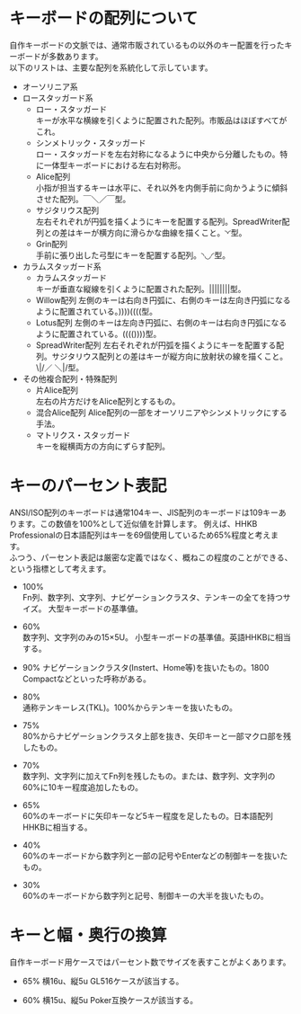 # キーボードの配列について
自作キーボードの文脈では、通常市販されているもの以外のキー配置を行ったキーボードが多数あります。  
以下のリストは、主要な配列を系統化して示しています。

- オーソリニア系
- ロースタッガード系
  - ロー・スタッガード  
    キーが水平な横線を引くように配置された配列。市販品はほぼすべてがこれ。
  - シンメトリック・スタッガード  
    ロー・スタッガードを左右対称になるように中央から分離したもの。特に一体型キーボードにおける左右対称形。
  - Alice配列  
    小指が担当するキーは水平に、それ以外を内側手前に向かうように傾斜させた配列。￣＼／￣型。
  - サジタリウス配列  
    左右それぞれが円弧を描くようにキーを配置する配列。SpreadWriter配列との差はキーが横方向に滑らかな曲線を描くこと。◝◜型。
  - Grin配列  
    手前に張り出した弓型にキーを配置する配列。◝◡◜型。
- カラムスタッガード系
  - カラムスタッガード  
    キーが垂直な縦線を引くように配置された配列。||||||||型。
  - Willow配列
    左側のキーは右向き円弧に、右側のキーは左向き円弧になるように配置されている。))))((((型。
  - Lotus配列
    左側のキーは左向き円弧に、右側のキーは右向き円弧になるように配置されている。(((())))型。
  - SpreadWriter配列
    左右それぞれが円弧を描くようにキーを配置する配列。サジタリウス配列との差はキーが縦方向に放射状の線を描くこと。\\|/／ ＼\|/型。
- その他複合配列・特殊配列
  - 片Alice配列  
    左右の片方だけをAlice配列とするもの。
  - 混合Alice配列
    Alice配列の一部をオーソリニアやシンメトリックにする手法。
  - マトリクス・スタッガード  
    キーを縦横両方の方向にずらす配列。
# キーのパーセント表記
ANSI/ISO配列のキーボードは通常104キー、JIS配列のキーボードは109キーあります。この数値を100%として近似値を計算します。
例えば、HHKB Professionalの日本語配列はキーを69個使用しているため65%程度と考えます。  
ふつう、パーセント表記は厳密な定義ではなく、概ねこの程度のことができる、という指標として考えます。
- 100%  
  Fn列、数字列、文字列、ナビゲーションクラスタ、テンキーの全てを持つサイズ。
  大型キーボードの基準値。
- 60%  
  数字列、文字列のみの15×5U。
  小型キーボードの基準値。英語HHKBに相当する。  
  
  

- 90%
  ナビゲーションクラスタ(Instert、Home等)を抜いたもの。1800 Compactなどといった呼称がある。  
- 80%  
  通称テンキーレス(TKL)。100%からテンキーを抜いたもの。
- 75%  
  80%からナビゲーションクラスタ上部を抜き、矢印キーと一部マクロ部を残したもの。
- 70%  
  数字列、文字列に加えてFn列を残したもの。または、数字列、文字列の60%に10キー程度追加したもの。
- 65%  
  60%のキーボードに矢印キーなど5キー程度を足したもの。日本語配列HHKBに相当する。
- 40%  
  60%のキーボードから数字列と一部の記号やEnterなどの制御キーを抜いたもの。
- 30%  
  60%のキーボードから数字列と記号、制御キーの大半を抜いたもの。

# キーと幅・奥行の換算
自作キーボード用ケースではパーセント数でサイズを表すことがよくあります。
- 65%
  横16u、縦5u GL516ケースが該当する。
  
- 60%
  横15u、縦5u Poker互換ケースが該当する。

